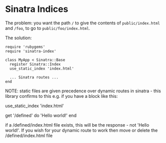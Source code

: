 # Sinatra Indices

The problem: you want the path `/` to give the contents of `public/index.html` and `/foo`, to go to `public/foo/index.html`.

The solution:

    require 'rubygems'
	require 'sinatra-index'
    
    class MyApp < Sinatra::Base
      register Sinatra::Index
      use_static_index 'index.html'
	  
	  ... Sinatra routes ...
	end

NOTE: static files are given precedence over dynamic routes in sinatra - this library confirms to this e.g. if you have a block like this:

use_static_index 'index.html'

get '/defined' do
    'Hello world!'
end

if a /defined/index.html file exists, this will be the response - not 'Hello world!'.
If you wish for your dynamic route to work then move or delete the /defined/index.html file